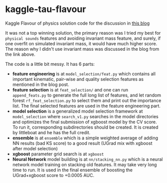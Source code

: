 # kaggle-tau-flavour
Kaggle Flavour of physics solution code for the discussion in [this blog](https://no2147483647.wordpress.com/2015/10/26/yet-another-not-winning-solution-kaggle-flavours-of-physics-for-finding-%CF%84-%E2%86%92-3%CE%BC/)

It was not a top winning solution, the primary reason was I tried my best for `physical sounds` features and avoiding invariant mass feature, and surely, if one overfit on simulated invariant mass, it would have much higher score. The reason why I didn't use invariant mass was discussed in the blog from the link above.

The code is a little bit messy. It has 6 parts:

* **feature engineering** is at `model_selection/feat.py` which contains all important kinematic, pair-wise and quality selection features as mentioned in the blog post.
* **feature selection** is at `feat_selection/` and one can run `append_feats.py` to generate the full long list of features, and let random forest `rf_feat_selection.py` to select them and print out the importance list. The final selected features are used in the feature engineering part.
* **model selection** is a generalized model selection framework at `model_selection` where `search_v1.py` searches in the model directories and optimizes the final submission of xgboost model by the CV score. To run it, corresponding subdirectories should be created. It is created by littleboat and he has the full credit.
* **ensemble** is at `ensemble` which is a simple weighted average of adding NN results (bad KS score) to a good result (UGrad mix with xgboost after model selection)
* **xgboost** parameter grid search is at `xgboost`
* **Neural Network** model building is at `nn/stacking_nn.py` which is a neural network model training on stacking old features. It may take very long time to run. It is used in the final ensemble of boosting the UGrad+xgboost score to +0.0005 AUC.